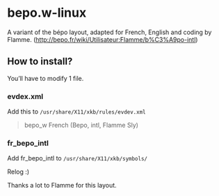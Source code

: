 # bepo.w-linux
A variant of the bépo layout, adapted for French, English and coding by Flamme. (http://bepo.fr/wiki/Utilisateur:Flamme/b%C3%A9po-intl)

## How to install?

You’ll have to modify 1 file.

### evdex.xml

Add this to `/usr/share/X11/xkb/rules/evdev.xml`
>   <variant>
>     <configItem>
>       <name>bepo_w</name>
>       <description>French (Bepo, intl, Flamme Sly)</description>
>     </configItem>
>   </variant>

### fr_bepo_intl

Add fr_bepo_intl to `/usr/share/X11/xkb/symbols/`

Relog :)

Thanks a lot to Flamme for this layout.
